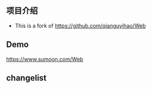 
## 项目介绍

- This is a fork of <https://github.com/qianguyihao/Web>

## Demo
<https://www.sumoon.com/Web>
## changelist


